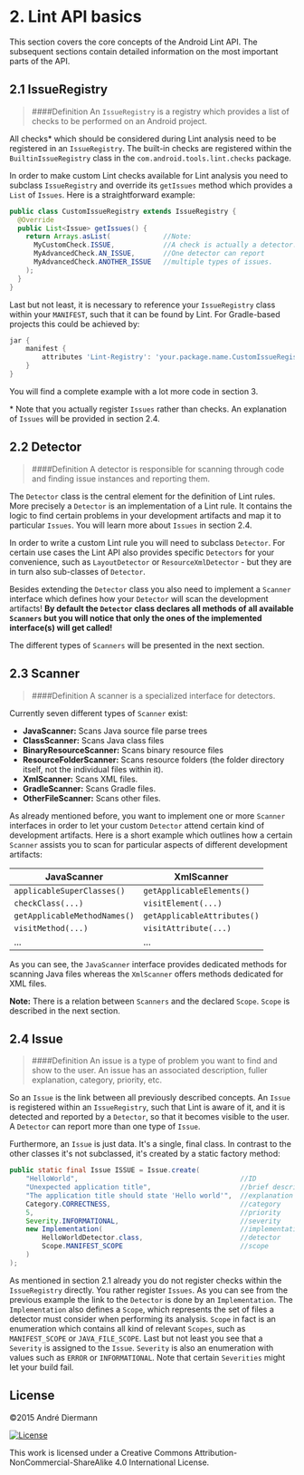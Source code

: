 # 2. Lint API basics

This section covers the core concepts of the Android Lint API. The subsequent sections contain detailed information on the most important parts of the API.

## 2.1 IssueRegistry

>####Definition
>An `IssueRegistry` is a registry which provides a list of checks to be performed on an Android project.

All checks* which should be considered during Lint analysis need to be registered in an `IssueRegistry`. The built-in checks are registered within the `BuiltinIssueRegistry` class in the `com.android.tools.lint.checks` package.

In order to make custom Lint checks available for Lint analysis you need to subclass `IssueRegistry` and override its `getIssues` method which provides a `List` of `Issues`. Here is a straightforward example:

```java
public class CustomIssueRegistry extends IssueRegistry {
  @Override
  public List<Issue> getIssues() {
    return Arrays.asList(             //Note:
      MyCustomCheck.ISSUE,            //A check is actually a detector.
      MyAdvancedCheck.AN_ISSUE,       //One detector can report
      MyAdvancedCheck.ANOTHER_ISSUE   //multiple types of issues.
    );
  }
}
```

Last but not least, it is necessary to reference your `IssueRegistry` class within your `MANIFEST`, such that it can be found by Lint. For Gradle-based projects this could be achieved by:

```groovy
jar {
    manifest {
        attributes 'Lint-Registry': 'your.package.name.CustomIssueRegistry'
    }
}
```

You will find a complete example with a lot more code in section 3.

\* Note that you actually register `Issues` rather than checks. An explanation of `Issues` will be provided in section 2.4.

## 2.2 Detector

>####Definition
>A detector is responsible for scanning through code and finding issue instances and reporting them.

The `Detector` class is the central element for the definition of Lint rules. More precisely a `Detector` is an implementation of a Lint rule. It contains the logic to find certain problems in your development artifacts and map it to particular `Issues`. You will learn more about `Issues` in section 2.4.

In order to write a custom Lint rule you will need to subclass `Detector`. For certain use cases the Lint API also provides specific `Detectors` for your convenience, such as `LayoutDetector` or `ResourceXmlDetector` - but they are in turn also sub-classes of `Detector`.

Besides extending the `Detector` class you also need to implement a `Scanner` interface which defines how your `Detector` will scan the development artifacts! **By default the `Detector` class declares all methods of all available `Scanners` but you will notice that only the ones of the implemented interface(s) will get called!**

The different types of `Scanners` will be presented in the next section.

## 2.3 Scanner

>####Definition
>A scanner is a specialized interface for detectors.

Currently seven different types of `Scanner` exist:
* **JavaScanner:** Scans Java source file parse trees
* **ClassScanner:** Scans Java class files
* **BinaryResourceScanner:** Scans binary resource files
* **ResourceFolderScanner:** Scans resource folders (the folder directory itself, not the individual files within it).
* **XmlScanner:** Scans XML files.
* **GradleScanner:** Scans Gradle files.
* **OtherFileScanner:** Scans other files.

As already mentioned before, you want to implement one or more `Scanner` interfaces in order to let your custom `Detector` attend certain kind of development artifacts. Here is a short example which outlines how a certain `Scanner` assists you to scan for particular aspects of different development artifacts:

|JavaScanner|XmlScanner|
|-----------|----------|
|`applicableSuperClasses()`|`getApplicableElements()`|
|`checkClass(...)`|`visitElement(...)`|
|`getApplicableMethodNames()`|`getApplicableAttributes()`|
|`visitMethod(...)`|`visitAttribute(...)`|
|...|...|

As you can see, the `JavaScanner` interface provides dedicated methods for scanning Java files whereas the `XmlScanner` offers methods dedicated for XML files.

**Note:** There is a relation between `Scanners` and the declared `Scope`. `Scope` is described in the next section.

## 2.4 Issue

>####Definition
>An issue is a type of problem you want to find and show to the user. An issue has an associated description, fuller explanation, category, priority, etc.

So an `Issue` is the link between all previously described concepts. An `Issue` is registered within an `IssueRegistry`, such that Lint is aware of it, and it is detected and reported by a `Detector`, so that it becomes visible to the user. A `Detector` can report more than one type of `Issue`.

Furthermore, an `Issue` is just data. It's a single, final class. In contrast to the other classes it's not subclassed, it's created by a static factory method:

```java
public static final Issue ISSUE = Issue.create(
    "HelloWorld",                                        //ID
    "Unexpected application title",                      //brief description
    "The application title should state 'Hello world'",  //explanation
    Category.CORRECTNESS,                                //category
    5,                                                   //priority
    Severity.INFORMATIONAL,                              //severity
    new Implementation(                                  //implementation
        HelloWorldDetector.class,                        //detector
        Scope.MANIFEST_SCOPE                             //scope
    )
);
```

As mentioned in section 2.1 already you do not register checks within the `IssueRegistry` directly. You rather register `Issues`. As you can see from the previous example the link to the `Detector` is done by an `Implementation`. The `Implementation` also defines a `Scope`, which represents the set of files a detector must consider when performing its analysis. `Scope` in fact is an enumeration which contains all kind of relevant `Scopes`, such as `MANIFEST_SCOPE` or `JAVA_FILE_SCOPE`. Last but not least you see that a `Severity` is assigned to the `Issue`. `Severity` is also an enumeration with values such as `ERROR` or `INFORMATIONAL`. Note that certain `Severities` might let your build fail.

## License
&copy;2015 André Diermann

[![License](https://i.creativecommons.org/l/by-nc-sa/4.0/88x31.png)](http://creativecommons.org/licenses/by-nc-sa/4.0/)

This work is licensed under a Creative Commons Attribution-NonCommercial-ShareAlike 4.0 International License.
